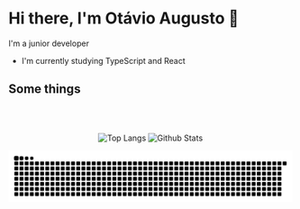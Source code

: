 # Hi there, I'm Otávio Augusto 👋
I'm a junior developer
- I'm currently studying TypeScript and React

## Some things
<br>
<br>
<div align="center">
  
  ![Top Langs](https://github-readme-stats.vercel.app/api/top-langs/?username=OtavioMaci3l&theme=dark&layout=compact&card_width=290&&langs_count=4)
  ![Github Stats](https://github-readme-stats.vercel.app/api?username=OtavioMaci3l&show_icons=true&theme=dark&hide=issues&hide_title=true)
</div>

<div align="center">
  <picture>
    <source media="(prefers-color-scheme: dark)" srcset="https://raw.githubusercontent.com/OtavioMaci3l/OtavioMaci3l/output/github-contribution-grid-snake-dark.svg">
    <source media="(prefers-color-scheme: light)" srcset="https://raw.githubusercontent.com/OtavioMaci3l/OtavioMaci3l/output/github-contribution-grid-snake.svg">
    <img alt="github contribution grid snake animation" src="https://raw.githubusercontent.com/OtavioMaci3l/OtavioMaci3l/output/github-contribution-grid-snake.svg">
  </picture>
</div>
